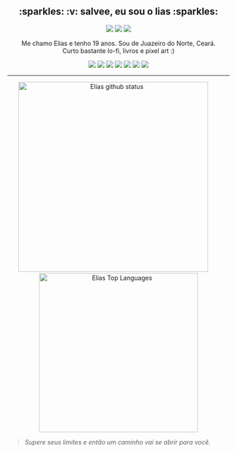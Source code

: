<h2 align="center"> :sparkles: :v: salvee, eu sou o lias :sparkles: </h2>

<p align="center" display="inline">
  <a href="https://linkedin.com/in/elias-inacio0"><img src="https://img.icons8.com/color/36/000000/linkedin.png"/></a>
  <a href="https://codepen.io/eliasinacio"><img src="https://img.icons8.com/color/36/ffffff/codepen.png"/></a>
  <a href="https://twitter.com/liaasdev"><img src="https://img.icons8.com/color/36/000000/twitter-squared.png"/></a>
</p>
<p align="center">
  Me chamo Elias e tenho 19 anos. Sou de Juazeiro do Norte, Ceará. <br/> Curto bastante lo-fi, livros e pixel art :)
</p>

<div align="center">
  <img src="https://img.icons8.com/color/32/000000/javascript.png"/>
  <img src="https://img.icons8.com/color/32/000000/typescript.png"/>
  <img src="https://img.icons8.com/officel/32/000000/react.png"/>
  <img src="https://img.icons8.com/emoji/32/000000/nail-polish-.png"/>
  <img src="https://img.icons8.com/color/32/000000/html-5--v1.png"/>
  <img src="https://img.icons8.com/color/32/000000/css3.png"/>
  <img src="https://img.icons8.com/color/32/000000/sass.png"/>
</div>
<hr/>
<div align="center">
  <img src="https://github-readme-stats.vercel.app/api?username=eliasinacio&count_private=true&show_icons=true&theme=tokyonight" alt="Elias github status" width="430"/>
  &nbsp; &nbsp; &nbsp; 
  <img src="https://github-readme-stats.vercel.app/api/top-langs/?username=eliasinacio&layout=compact&theme=tokyonight" alt="Elias Top Languages" width="360"/>
</div>

<blockquote> <em> Supere seus limites e então um caminho vai se abrir para você. </em> </blockquote>
